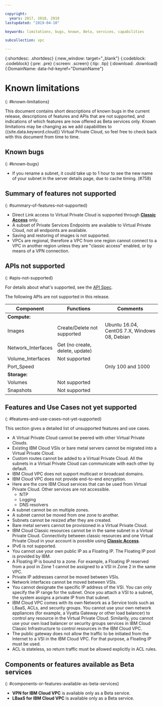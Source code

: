 ```yaml
---

copyright:
  years: 2017, 2018, 2019
lastupdated: "2019-04-10"

keywords: limitations, bugs, known, Beta, services, capabilities

subcollection: vpc

---
```


{:shortdesc: .shortdesc}
{:new_window: target="_blank"}
{:codeblock: .codeblock}
{:pre: .pre}
{:screen: .screen}
{:tip: .tip}
{:download: .download}
{:DomainName: data-hd-keyref="DomainName"}

# Known limitations
{: #known-limitations}

This document contains short descriptions of known bugs in the current release, descriptions of features and APIs that are not supported, and indications of which features are now offered as Beta services only. Known limitations may be changing as we add capabilities to {{site.data.keyword.cloud}} Virtual Private Cloud, so feel free to check back with this document from time to time. 

## Known bugs
{: #known-bugs}

* If you rename a subnet, it could take up to 1 hour to see the new name of your subnet in the server details page, due to cache timing. (#758)

## Summary of features not supported
{: #summary-of-features-not-supported}

* Direct Link access to Virtual Private Cloud is supported through [**Classic Access**](/docs/infrastructure/vpc/classic-access.html) only.
* A subset of Private Services Endpoints are available to Virtual Private Cloud, not all endpoints are available. 
* Saving and restoring of images is not supported.
* VPCs are regional, therefore a VPC from one region cannot connect to a VPC in another region unless they are "classic access" enabled, or by means of a VPN connection.

## APIs not supported
{: #apis-not-supported}

For details about what's supported, see the [API Spec](https://{DomainName}/apidocs/rias).

The following APIs are not supported in this release.

| Component | Functions | Comments |
|------|------|--------|
| **Compute:** |   |   |
| Images | Create/Delete not supported | Ubuntu 16.04, CentOS 7.X, Windows 08, Debian|
| Network_Interfaces | Get (no create, delete, update) | |
| Volume_Interfaces | Not supported |   |
| Port_Speed | | Only 100 and 1000 |
| **Storage:** |   |   |
| Volumes | Not supported |   |
| Snapshots | Not supported |  |

## Features and Use Cases not yet supported
{: #features-and-use-cases-not-yet-supported}

This section gives a detailed list of unsupported features and use cases. 

* A Virtual Private Cloud cannot be peered with other Virtual Private Clouds.
* Existing IBM Cloud VSIs or bare metal servers cannot be migrated into a Virtual Private Cloud.
* Custom routes cannot be added to a Virtual Private Cloud. All the subnets in a Virtual Private Cloud can communicate with each other by default.
* IBM Cloud VPC does not support multicast or broadcast domains.
* IBM Cloud VPC does not provide end-to-end encryption. 
* Here are the core IBM Cloud services that can be used from Virtual Private Cloud. Other services are not accessible. 
  * NTP
  * Logging
  * DNS resolvers
* A subnet cannot be on multiple zones.
* A subnet cannot be moved from one zone to another.
* Subnets cannot be resized after they are created.
* Bare metal servers cannot be provisioned in a Virtual Private Cloud.
* IBM Cloud Classic resources cannot be in the same subnet in a Virtual Private Cloud. Connectivity between classic resources and one Virtual Private Cloud in your account is possible using [**Classic Access**](/docs/infrastructure/vpc/classic-access.html).
* IPv6 is not supported.
* You cannot use your own public IP as a Floating IP. The Floating IP pool is provided by IBM.
* A Floating IP is bound to a zone. For example, a Floating IP reserved from a pool in Zone 1 cannot be assigned to a VSI in Zone 2 in the same VPC.
* Private IP addresses cannot be moved between VSIs.
* Network interfaces cannot be moved between VSIs.
* You cannot designate the specific IP address of the VSI. You can only specify the IP range for the subnet. Once you attach a VSI to a subnet, the system assigns a private IP from that subnet.
* IBM Cloud VPC comes with its own Network as a Service tools such as LBaaS, ACLs, and security groups. You cannot use your own network appliances (for example, a Vyatta Gateway or other load balancer) to control any resource in the Virtual Private Cloud. Similarily, you cannot use your own load balancer or security groups services in IBM Cloud Classic Infrastructure to control resources in the IBM Cloud VPC.
* The public gateway does not allow the traffic to be initiated from the Internet to a VSI in the IBM Cloud VPC. For that purpose, a Floating IP must be used.
* ACL is stateless, so return traffic must be allowed explicitly in ACL rules.

## Components or features available as Beta services
{: #components-or-features-available-as-beta-services}

* **VPN for IBM Cloud VPC** is available only as a Beta service.
* **LBaaS for IBM Cloud VPC** is available only as a Beta service.
